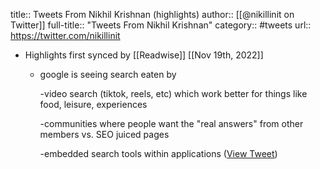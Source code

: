 title:: Tweets From Nikhil Krishnan (highlights)
author:: [[@nikillinit on Twitter]]
full-title:: "Tweets From Nikhil Krishnan"
category:: #tweets
url:: https://twitter.com/nikillinit

- Highlights first synced by [[Readwise]] [[Nov 19th, 2022]]
	- google is seeing search eaten by
	  
	  -video search (tiktok, reels, etc) which work better for things like food, leisure, experiences
	  
	  -communities where people want the "real answers" from other members vs. SEO juiced pages
	  
	  -embedded search tools within applications ([View Tweet](https://twitter.com/nikillinit/status/1571631348758073348))